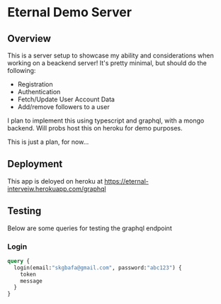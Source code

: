 # Eternal Demo Server

## Overview
This is a server setup to showcase my ability and considerations when working on a beackend server! It's pretty minimal, but should do the following:

- Registration
- Authentication
- Fetch/Update User Account Data
- Add/remove followers to a user

I plan to implement this using typescript and graphql, with a mongo backend. Will probs host this on heroku for demo purposes. 

This is just a plan, for now...


## Deployment
This app is deloyed on heroku at https://eternal-interveiw.herokuapp.com/graphql


## Testing
Below are some queries for testing the graphql endpoint
### Login
```graphql
query {
  login(email:"skgbafa@gmail.com", password:"abc123") {
    token
    message
  }
}
```
